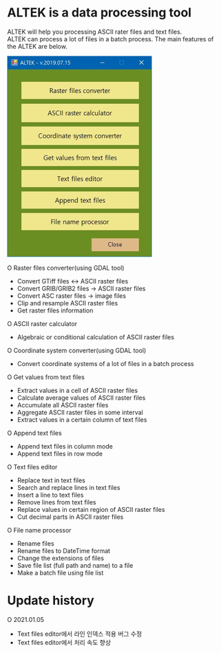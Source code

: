 # ALTEK is a data processing tool
ALTEK will help you processing ASCII rater files and text files.   
ALTEK can process a lot of files in a batch process. The main features of the ALTEK are below.

  ![](https://github.com/floodmodel/ALTEK/blob/master/Wiki/MainGUI.JPG)

O Raster files converter(using GDAL tool)
   - Convert GTiff files <-> ASCII raster files
   - Convert GRIB/GRIB2 files -> ASCII raster files
   - Convert ASC raster files -> image files
   - Clip and resample ASCII raster files
   - Get raster files information

O ASCII raster calculator
   - Algebraic or conditional calculation of ASCII raster files

O Coordinate system converter(using GDAL tool)
   - Convert coordinate systems of a lot of files in a batch process

O Get values from text files
   - Extract values in a cell of ASCII raster files
   - Calculate average values of ASCII raster files
   - Accumulate all ASCII raster files
   - Aggregate ASCII raster files in some interval
   - Extract values in a certain column of text files

O Append text files 
   - Append text files in column mode
   - Append text files in row mode
  
O Text files editor
   - Replace text in text files
   - Search and replace lines in text files
   - Insert a line to text files
   - Remove lines from text files
   - Replace values in certain region of ASCII raster files
   - Cut decimal parts in ASCII raster files

O File name processor
   - Rename files
   - Rename files to DateTime format
   - Change the extensions of files
   - Save file list (full path and name) to a file
   - Make a batch file using file list
   
   
# Update history
O 2021.01.05
   - Text files editor에서 라인 인덱스 적용 버그 수정
   - Text files editor에서 처리 속도 향상
